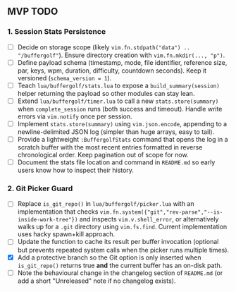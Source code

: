 ## MVP TODO

### 1. Session Stats Persistence
- [ ] Decide on storage scope (likely `vim.fn.stdpath("data") .. "/buffergolf"`). Ensure directory creation with `vim.fn.mkdir(..., "p")`.
- [ ] Define payload schema (timestamp, mode, file identifier, reference size, par, keys, wpm, duration, difficulty, countdown seconds). Keep it versioned (`schema_version = 1`).
- [ ] Teach `lua/buffergolf/stats.lua` to expose a `build_summary(session)` helper returning the payload so other modules can stay lean.
- [ ] Extend `lua/buffergolf/timer.lua` to call a new `stats.store(summary)` when `complete_session` runs (both success and timeout). Handle write errors via `vim.notify` once per session.
- [ ] Implement `stats.store(summary)` using `vim.json.encode`, appending to a newline-delimited JSON log (simpler than huge arrays, easy to tail).
- [ ] Provide a lightweight `:BuffergolfStats` command that opens the log in a scratch buffer with the most recent entries formatted in reverse chronological order. Keep pagination out of scope for now.
- [ ] Document the stats file location and command in `README.md` so early users know how to inspect their history.

### 2. Git Picker Guard
- [ ] Replace `is_git_repo()` in `lua/buffergolf/picker.lua` with an implementation that checks `vim.fn.system({"git","rev-parse","--is-inside-work-tree"})` and inspects `vim.v.shell_error`, or alternatively walks up for a `.git` directory using `vim.fs.find`. Current implementation uses hacky spawn+kill approach.
- [ ] Update the function to cache its result per buffer invocation (optional but prevents repeated system calls when the picker runs multiple times).
- [x] Add a protective branch so the Git option is only inserted when `is_git_repo()` returns true **and** the current buffer has an on-disk path.
- [ ] Note the behavioural change in the changelog section of `README.md` (or add a short "Unreleased" note if no changelog exists).
